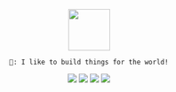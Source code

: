 <div align="center">

<img src="https://github.githubassets.com/images/mona-whisper.gif" width="75" />

<br>

<code>💭: I like to build things for the world!</code>

<img src="https://img.shields.io/badge/stars%20recieved-28-yellow" />
<img src="https://img.shields.io/badge/stars%20given-200+-red" />
<img src="https://img.shields.io/badge/commits-800+-blue" />
<img src="https://img.shields.io/badge/repositories-21-green" />

</div>
